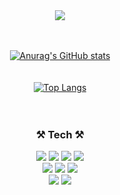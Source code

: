<div align="center" bgcolor="black">
<img src="https://capsule-render.vercel.app/api?type=cylinder&color=auto&height=150&section=header&text=Hello%20I'm%20MYEONGJI%20PARK&fontSize=50&animation=fadeIn" />
  <br />
  <br />
  <br />
  
 [![Anurag's GitHub stats](https://github-readme-stats.vercel.app/api?username=myzi726&show_icons=true&theme=dracula)](https://github.com/anuraghazra/github-readme-stats)
  <br />
  <br />
  <br />
 [![Top Langs](https://github-readme-stats.vercel.app/api/top-langs/?username=myzi726&layout=compact)](https://github.com/anuraghazra/github-readme-stats)
  <br />
<br />
<br />
<h3>⚒ Tech ⚒</h3>
<img src="https://img.shields.io/badge/Java-007396?style=for-the-badge&logo=OpenJDK&logoColor=white"/></a>
<img src="https://img.shields.io/badge/Python-3776AB?style=for-the-badge&logo=Python&logoColor=white"/>
<img src="https://img.shields.io/badge/-C-A8B9CC?style=for-the-badge&logo=C%2B%2B&logoColor=white"/>
<img src="https://img.shields.io/badge/-C%23-A8B9CC?style=for-the-badge&logo=Csharp&logoColor=white"/>
<br />
<img src="https://img.shields.io/badge/HTML-E34F26?style=for-the-badge&logo=HTML5&logoColor=white"/>
<img src="https://img.shields.io/badge/CSS-1572B6?style=for-the-badge&logo=CSS3&logoColor=white"/>
<img src="https://img.shields.io/badge/JavaScript-F7DF1E?style=for-the-badge&logo=JavaScript&logoColor=black"/>
<br />
<img src="https://img.shields.io/badge/MySQL-4479A1?style=for-the-badge&logo=MySQL&logoColor=white"/></a>
<img src="https://img.shields.io/badge/Unity 3D-ffffff?style=for-the-badge&logo=Unity&logoColor=black"/>
<br />
</div>
